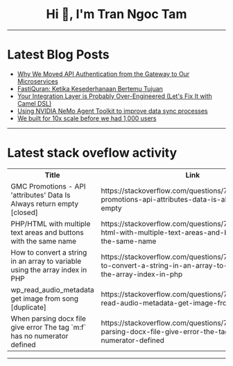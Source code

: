 <h1 align="center">Hi 👋, I'm Tran Ngoc Tam</h1>

---

# Latest Blog Posts 
<!-- BLOG-POST-LIST:START -->
- [Why We Moved API Authentication from the Gateway to Our Microservices](https://dev.to/tchekda/why-we-moved-api-authentication-from-the-gateway-to-our-microservices-d4n)
- [FastiQuran: Ketika Kesederhanaan Bertemu Tujuan](https://dev.to/cas8398/fastiquran-ketika-kesederhanaan-bertemu-tujuan-292)
- [Your Integration Layer is Probably Over-Engineered &lpar;Let&#39;s Fix It with Camel DSL&rpar;](https://dev.to/joojodontoh/your-integration-layer-is-probably-over-engineered-lets-fix-it-with-camel-dsl-35m2)
- [Using NVIDIA NeMo Agent Toolkit to improve data sync processes](https://dev.to/asiryi/using-nvidia-nemo-agent-toolkit-to-improve-data-sync-processes-2f1l)
- [We built for 10x scale before we had 1,000 users](https://dev.to/isaacrubey/we-built-for-10x-scale-before-we-had-1000-users-1e51)
<!-- BLOG-POST-LIST:END -->

---

# Latest stack oveflow activity
<table>
  <tr><th>Title</th><th>Link</th></tr>
  <!-- STACKOVERFLOW:START --><tr><td>GMC Promotions - API &#39;attributes&#39; Data Is Always return empty [closed]</td><td>https://stackoverflow.com/questions/79802452/gmc-promotions-api-attributes-data-is-always-return-empty</td></tr><tr><td>PHP/HTML with multiple text areas and buttons with the same name</td><td>https://stackoverflow.com/questions/79802186/php-html-with-multiple-text-areas-and-buttons-with-the-same-name</td></tr><tr><td>How to convert a string in an array to variable using the array index in PHP</td><td>https://stackoverflow.com/questions/79802151/how-to-convert-a-string-in-an-array-to-variable-using-the-array-index-in-php</td></tr><tr><td>wp_read_audio_metadata get image from song [duplicate]</td><td>https://stackoverflow.com/questions/79801988/wp-read-audio-metadata-get-image-from-song</td></tr><tr><td>When parsing docx file give error The tag `m:f` has no numerator defined</td><td>https://stackoverflow.com/questions/79801569/when-parsing-docx-file-give-error-the-tag-mf-has-no-numerator-defined</td></tr><!-- STACKOVERFLOW:END -->
</table>

---


